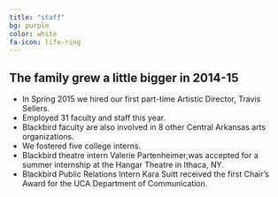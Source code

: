 ```yaml
---
title: "staff"
bg: purple
color: white
fa-icon: life-ring
---
```


<section class="first">
	
<h2>The family grew a little bigger in 2014-15</h2>

<ul>
	<li>In Spring 2015 we hired our first part-time Artistic Director, Travis Sellers.</li>
	<li>Employed 31 faculty and staff this year.</li>
	<li>Blackbird faculty are also involved in 8 other Central Arkansas arts organizations.</li>
	<li>We fostered five college interns.</li>
	<li>Blackbird theatre intern Valerie Partenheimer,was accepted for a summer internship at the Hangar Theatre in Ithaca, NY.</li>
	<li>Blackbird Public Relations Intern Kara Suitt received the first Chair’s Award for the UCA Department of Communication.</li>
</ul>

</section>
<section class="second">
	<div id="icons"></div>
</section>